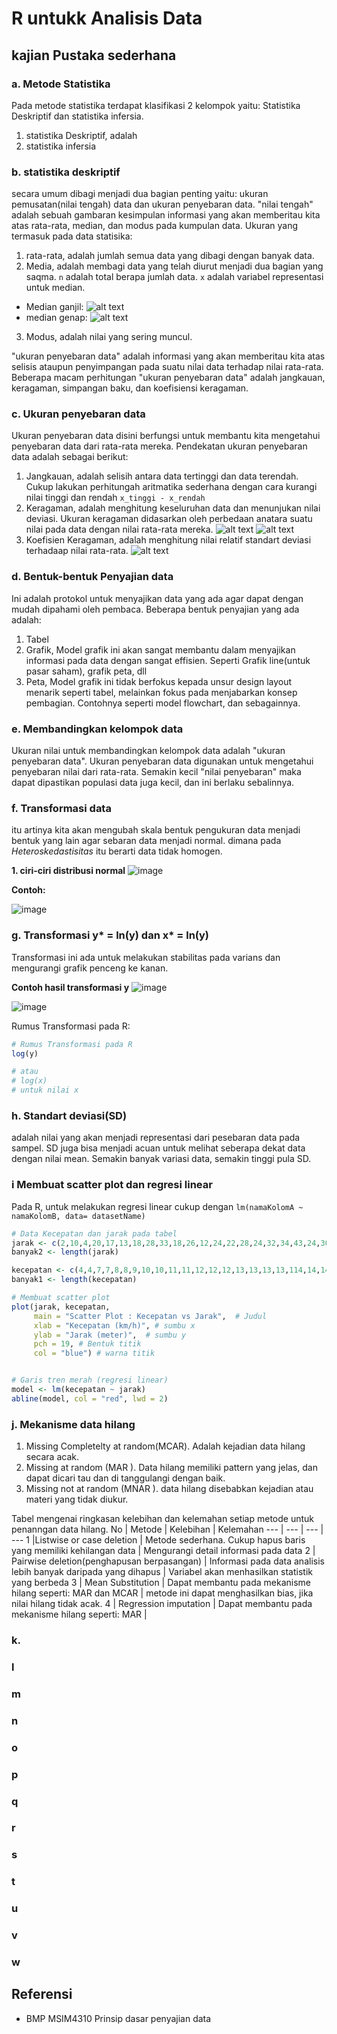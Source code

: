 # R untukk Analisis Data

## kajian Pustaka sederhana

### a. Metode Statistika

Pada metode statistika terdapat klasifikasi 2 kelompok yaitu: Statistika Deskriptif dan statistika infersia.
1. statistika Deskriptif, adalah 
2. statistika infersia

### b. statistika deskriptif

secara umum dibagi menjadi dua bagian penting yaitu: ukuran pemusatan(nilai tengah) data dan ukuran penyebaran data. "nilai tengah" adalah sebuah gambaran kesimpulan informasi yang akan memberitau kita atas rata-rata, median, dan modus pada kumpulan data. Ukuran yang termasuk pada data statisika:
1. rata-rata, adalah jumlah semua data yang dibagi dengan banyak data.
2. Media, adalah membagi data yang telah diurut menjadi dua bagian yang saqma. `n` adalah total berapa jumlah data. `x` adalah variabel representasi untuk median.
- Median ganjil: 
![alt text](image.png)
- median genap: 
![alt text](image-1.png)
3. Modus, adalah nilai yang sering muncul.


"ukuran penyebaran data" adalah informasi yang akan memberitau kita atas selisis ataupun penyimpangan pada suatu nilai data terhadap nilai rata-rata. Beberapa macam perhitungan "ukuran penyebaran data" adalah jangkauan, keragaman, simpangan baku, dan koefisiensi keragaman. 

### c. Ukuran penyebaran data

Ukuran penyebaran data disini berfungsi untuk membantu kita mengetahui penyebaran data dari rata-rata mereka. Pendekatan ukuran penyebaran data adalah sebagai berikut:

1. Jangkauan, adalah selisih antara data tertinggi dan data terendah. Cukup lakukan perhitungah aritmatika sederhana dengan cara kurangi nilai tinggi dan rendah `x_tinggi - x_rendah`
2. Keragaman, adalah menghitung keseluruhan data dan menunjukan nilai deviasi. Ukuran keragaman didasarkan oleh perbedaan anatara suatu nilai pada data dengan nilai rata-rata mereka.
![alt text](image-2.png)
![alt text](image-3.png)
3. Koefisien Keragaman, adalah menghitung nilai relatif standart deviasi terhadaap nilai rata-rata. 
![alt text](image-4.png)


### d. Bentuk-bentuk Penyajian data

Ini adalah protokol untuk menyajikan data yang ada agar dapat dengan mudah dipahami oleh pembaca. Beberapa bentuk penyajian yang ada adalah:

1. Tabel
2. Grafik, Model grafik ini akan sangat membantu dalam menyajikan informasi pada data dengan sangat effisien. Seperti Grafik line(untuk pasar saham), grafik peta, dll
3. Peta, Model grafik ini tidak berfokus kepada unsur design layout menarik seperti tabel, melainkan fokus pada menjabarkan konsep pembagian. Contohnya seperti model flowchart, dan sebagainnya.

### e. Membandingkan kelompok data

Ukuran nilai untuk membandingkan kelompok data adalah "ukuran penyebaran data". Ukuran penyebaran data digunakan untuk mengetahui penyebaran nilai dari rata-rata. Semakin kecil "nilai penyebaran" maka dapat dipastikan populasi data juga kecil, dan ini berlaku sebalinnya. 


### f. Transformasi data 
itu artinya kita akan mengubah skala bentuk pengukuran data menjadi bentuk yang lain agar sebaran data menjadi normal. dimana pada *Heteroskedastisitas* itu berarti data tidak homogen.

**1. ciri-ciri distribusi normal**
![image](https://github.com/user-attachments/assets/9765457c-14d9-447c-9e63-56be75d5508d)

**Contoh:**

![image](https://github.com/user-attachments/assets/8c4ff6c9-79af-4fa5-a96b-a54b9587ffae)

### g. Transformasi y* = ln(y) dan x* = ln(y)

Transformasi ini ada untuk melakukan stabilitas pada varians dan mengurangi grafik penceng ke kanan.

**Contoh hasil transformasi y**
![image](https://github.com/user-attachments/assets/5e3cef16-3448-4b83-a33c-31c4d0bfd0b7)

![image](https://github.com/user-attachments/assets/1c585e59-3ab6-45dc-8084-5a771ed40fee)

Rumus Transformasi pada R:
```R
# Rumus Transformasi pada R
log(y)

# atau
# log(x)
# untuk nilai x
```

### h. Standart deviasi(SD)

adalah nilai yang akan menjadi representasi dari pesebaran data pada sampel. SD juga bisa menjadi acuan untuk melihat seberapa dekat data dengan nilai mean. Semakin banyak variasi data, semakin tinggi pula SD.

### i Membuat scatter plot dan regresi linear

Pada R, untuk melakukan regresi linear cukup dengan `lm(namaKolomA ~ namaKolomB, data= datasetName)`

```R
# Data Kecepatan dan jarak pada tabel
jarak <- c(2,10,4,20,17,13,18,28,33,18,26,12,24,22,28,24,32,34,43,24,30,58,80,20,24,55,35,40,30,44,50,46,53,70,80,36,46,68,34,48,50,56,60,64,56,72,90,92,110,85)
banyak2 <- length(jarak)

kecepatan <- c(4,4,7,7,8,8,9,10,10,11,11,12,12,12,13,13,13,13,114,14,14,14,15,15,15,16,16,17,17,17,17,17,18,18,18,19,19,20,20,20,20,20,21,22,23,24,24,24,25,25)
banyak1 <- length(kecepatan)

# Membuat scatter plot
plot(jarak, kecepatan, 
     main = "Scatter Plot : Kecepatan vs Jarak",  # Judul
     xlab = "Kecepatan (km/h)", # sumbu x
     ylab = "Jarak (meter)",  # sumbu y
     pch = 19, # Bentuk titik 
     col = "blue") # warna titik


# Garis tren merah (regresi linear)
model <- lm(kecepatan ~ jarak)
abline(model, col = "red", lwd = 2)

```

### j. Mekanisme data hilang
1. Missing Completelty at random(MCAR). Adalah kejadian data hilang secara acak.
2. Missing at random (MAR ). Data hilang memiliki pattern yang jelas, dan dapat dicari tau dan di tanggulangi dengan baik.
3. Missing not at random (MNAR ). data hilang disebabkan kejadian atau materi yang tidak diukur.

Tabel mengenai ringkasan kelebihan dan kelemahan setiap metode untuk penanngan data hilang.
No | Metode | Kelebihan | Kelemahan
--- | --- | --- | ---
1 |Listwise or case deletion | Metode sederhana. Cukup hapus baris yang memiliki kehilangan data | Mengurangi detail informasi pada data
2 | Pairwise deletion(penghapusan berpasangan) | Informasi pada data analisis lebih banyak daripada yang dihapus | Variabel akan menhasilkan statistik yang berbeda
3 | Mean Substitution | Dapat membantu pada mekanisme hilang seperti: MAR dan MCAR | metode ini dapat menghasilkan bias, jika nilai hilang tidak acak.
4 | Regression imputation | Dapat membantu pada mekanisme hilang seperti: MAR | 
### k. 

### l

### m

### n

### o

### p

### q

### r

### s

### t

### u

### v

### w




## Referensi
- BMP MSIM4310 Prinsip dasar penyajian data


